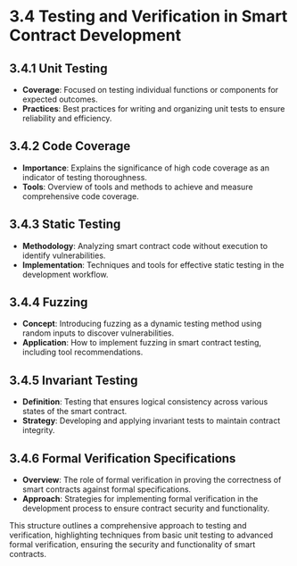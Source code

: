 # 3.4 Testing and Verification in Smart Contract Development

## 3.4.1 Unit Testing
- **Coverage**: Focused on testing individual functions or components for expected outcomes.
- **Practices**: Best practices for writing and organizing unit tests to ensure reliability and efficiency.

## 3.4.2 Code Coverage
- **Importance**: Explains the significance of high code coverage as an indicator of testing thoroughness.
- **Tools**: Overview of tools and methods to achieve and measure comprehensive code coverage.

## 3.4.3 Static Testing
- **Methodology**: Analyzing smart contract code without execution to identify vulnerabilities.
- **Implementation**: Techniques and tools for effective static testing in the development workflow.

## 3.4.4 Fuzzing
- **Concept**: Introducing fuzzing as a dynamic testing method using random inputs to discover vulnerabilities.
- **Application**: How to implement fuzzing in smart contract testing, including tool recommendations.

## 3.4.5 Invariant Testing
- **Definition**: Testing that ensures logical consistency across various states of the smart contract.
- **Strategy**: Developing and applying invariant tests to maintain contract integrity.

## 3.4.6 Formal Verification Specifications
- **Overview**: The role of formal verification in proving the correctness of smart contracts against formal specifications.
- **Approach**: Strategies for implementing formal verification in the development process to ensure contract security and functionality.

This structure outlines a comprehensive approach to testing and verification, highlighting techniques from basic unit testing to advanced formal verification, ensuring the security and functionality of smart contracts.

